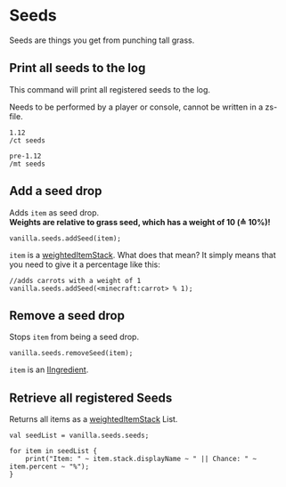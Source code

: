 # Seeds
Seeds are things you get from punching tall grass.

## Print all seeds to the log

This command will print all registered seeds to the log.

Needs to be performed by a player or console, cannot be written in a zs-file.
```
1.12
/ct seeds

pre-1.12
/mt seeds
```

## Add a seed drop

Adds `item` as seed drop.  
**Weights are relative to grass seed, which has a weight of 10 (≙ 10%)!**

```
vanilla.seeds.addSeed(item);
```

`item` is a [weightedItemStack](/Vanilla/Items/WeightedItemStack/).
What does that mean? It simply means that you need to give it a percentage like this:

```
//adds carrots with a weight of 1
vanilla.seeds.addSeed(<minecraft:carrot> % 1);
```


## Remove a seed drop

Stops `item` from being a seed drop.
```
vanilla.seeds.removeSeed(item);
```
`item` is an [IIngredient](/Vanilla/Variable_Types/IIngredient/).



## Retrieve all registered Seeds

Returns all items as a [weightedItemStack](/Vanilla/Items/WeightedItemStack/) List.
```
val seedList = vanilla.seeds.seeds;

for item in seedList {
	print("Item: " ~ item.stack.displayName ~ " || Chance: " ~ item.percent ~ "%");
}
```
